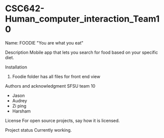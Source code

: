 # CSC642-Human_computer_interaction_Team10

Name: 
FOODIE
"You are what you eat"

Description
Mobile app that lets you search for food based on your specific diet.

Installation
1. Foodie folder has all files for front end view

Authors and acknowledgment
SFSU team 10
* Jason
* Audrey
* Zi ping
* Harsham

License
For open source projects, say how it is licensed.

Project status
Currently working.
